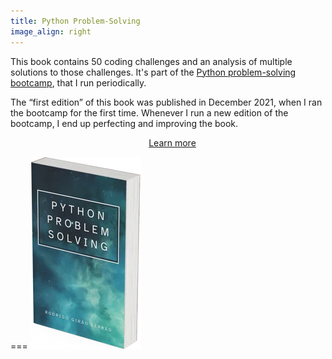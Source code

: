 ```yaml
---
title: Python Problem-Solving
image_align: right
---
```


This book contains 50 coding challenges and an analysis of multiple solutions to those challenges.
It's part of the [Python problem-solving bootcamp](/pythonbootcamp), that I run periodically.

The “first edition” of this book was published in December 2021, when I ran the bootcamp for the first time.
Whenever I run a new edition of the bootcamp, I end up perfecting and improving the book.

<div style="display:flex; justify-content:center;">
<a href="/pythonbootcamp" class="btn" style="margin-left: 1em;">Learn more</a>
</div>

===
![](_book.webp)
